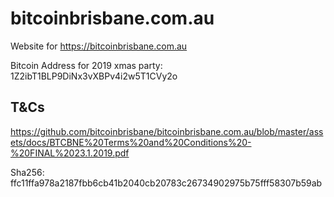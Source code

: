 # bitcoinbrisbane.com.au
Website for https://bitcoinbrisbane.com.au

Bitcoin Address for 2019 xmas party:  1Z2ibT1BLP9DiNx3vXBPv4i2w5T1CVy2o

## T&Cs
https://github.com/bitcoinbrisbane/bitcoinbrisbane.com.au/blob/master/assets/docs/BTCBNE%20Terms%20and%20Conditions%20-%20FINAL%2023.1.2019.pdf 

Sha256: ffc11ffa978a2187fbb6cb41b2040cb20783c26734902975b75fff58307b59ab
